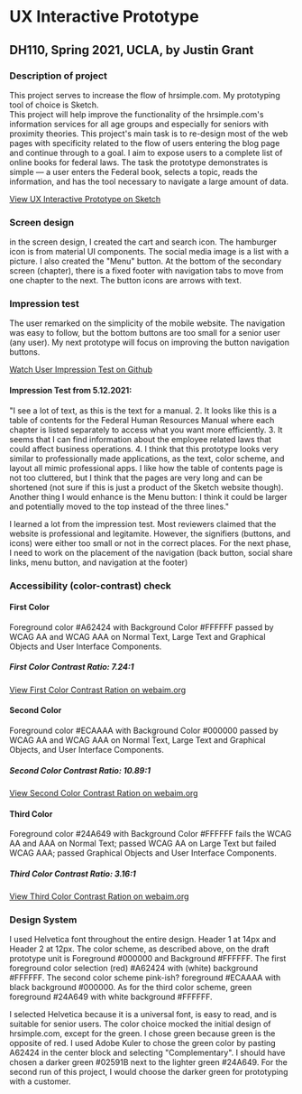 # UX Interactive Prototype
## DH110, Spring 2021, UCLA, by Justin Grant

### Description of project 
This project serves to increase the flow of hrsimple.com.  My prototyping tool of choice is Sketch.  
This project will help improve the functionality of the hrsimple.com's information services for all age groups and especially for seniors with proximity theories.  This project's main task is to re-design most of the web pages with specificity related to the flow of users entering the blog page and continue through to a goal.  I aim to expose users to a complete list of online books for federal laws.  The task the prototype demonstrates is simple — a user enters the Federal book, selects a topic, reads the information, and has the tool necessary to navigate a large amount of data. 

<a href="https://www.sketch.com/s/44cb3aec-bfb4-4b32-9fc8-0e9faf22dc02/p/ff9ba821-07bc-461b-9cf6-fee6136455b7">View UX Interactive Prototype on Sketch</a>

### Screen design
in the screen design, I created the cart and search icon.  The hamburger icon is from material UI components.  The social media image is a list with a picture.  I also created the "Menu" button.  At the bottom of the secondary screen (chapter), there is a fixed footer with navigation tabs to move from one chapter to the next.  The button icons are arrows with text.  

### Impression test
The user remarked on the simplicity of the mobile website.  The navigation was easy to follow, but the bottom buttons are too small for a senior user (any user). My next prototype will focus on improving the button navigation buttons. 

<a href="https://user-images.githubusercontent.com/8107598/117897723-3b8f5180-b278-11eb-84e0-0cb00bd2ce14.mov">Watch User Impression Test on Github</a>

#### Impression Test from 5.12.2021:
"I see a lot of text, as this is the text for a manual. 2. It looks like this is a table of contents for the Federal Human Resources Manual where each chapter is listed separately to access what you want more efficiently. 3. It seems that I can find information about the employee related laws that could affect business operations. 4. I think that this prototype looks very similar to professionally made applications, as the text, color scheme, and layout all mimic professional apps. I like how the table of contents page is not too cluttered, but I think that the pages are very long and can be shortened (not sure if this is just a product of the Sketch website though). Another thing I would enhance is the Menu button: I think it could be larger and potentially moved to the top instead of the three lines."

I learned a lot from the impression test.  Most reviewers claimed that the website is professional and legitamite.  However, the signifiers (buttons, and icons) were either too small or not in the correct places.  For the next phase, I need to work on the placement of the navigation (back button, social share links, menu button, and navigation at the footer)

### Accessibility (color-contrast) check

#### First Color
Foreground color #A62424 with Background Color #FFFFFF passed by WCAG AA and WCAG AAA on Normal Text, Large Text and Graphical Objects and User Interface Components.  

##### First Color Contrast Ratio: 7.24:1
<a href="https://webaim.org/resources/contrastchecker/?fcolor=A62424&bcolor=FFFFFF">View First Color Contrast Ration on webaim.org</a>


#### Second Color
Foreground color #ECAAAA with Background Color #000000 passed by WCAG AA and WCAG AAA on Normal Text, Large Text and Graphical Objects, and User Interface Components.  

##### Second Color Contrast Ratio: 10.89:1 
<a href="https://webaim.org/resources/contrastchecker/?fcolor=ECAAAA&bcolor=000000">View Second Color Contrast Ration on webaim.org</a>

#### Third Color
Foreground color #24A649 with Background Color #FFFFFF fails the WCAG AA and AAA on Normal Text; passed WCAG AA on Large Text but failed WCAG AAA; passed Graphical Objects and User Interface Components.  

##### Third Color Contrast Ratio: 3.16:1 
<a href="https://webaim.org/resources/contrastchecker/?fcolor=24A649&bcolor=FFFFFF">View Third Color Contrast Ration on webaim.org</a>

### Design System

I used Helvetica font throughout the entire design.   Header 1 at 14px and Header 2 at 12px.  The color scheme, as described above, on the draft prototype unit is Foreground #000000 and Background #FFFFFF.  The first  foreground color selection (red) #A62424 with (white) background #FFFFFF.  The second color scheme pink-ish? foreground #ECAAAA with black background #000000.  As for the third color scheme, green foreground #24A649 with white background #FFFFFF. 

I selected Helvetica because it is a universal font, is easy to read, and is suitable for senior users.  The color choice mocked the initial design of hrsimple.com, except for the green.  I chose green because green is the opposite of red.  I used Adobe Kuler to chose the green color by pasting A62424 in the center block and selecting "Complementary".  I should have chosen a darker green #02591B next to the lighter green #24A649.   For the second run of this project, I would choose the darker green for prototyping with a customer. 

